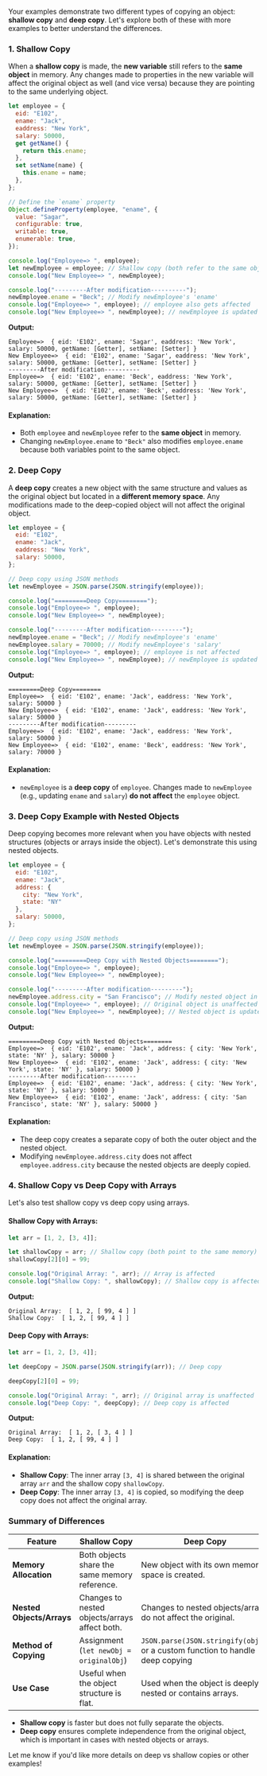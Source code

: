 Your examples demonstrate two different types of copying an object: **shallow copy** and **deep copy**. Let's explore both of these with more examples to better understand the differences.

### 1. **Shallow Copy**

When a **shallow copy** is made, the **new variable** still refers to the **same object** in memory. Any changes made to properties in the new variable will affect the original object as well (and vice versa) because they are pointing to the same underlying object.

```javascript
let employee = {
  eid: "E102",
  ename: "Jack",
  eaddress: "New York",
  salary: 50000,
  get getName() {
    return this.ename;
  },
  set setName(name) {
    this.ename = name;
  },
};

// Define the `ename` property
Object.defineProperty(employee, "ename", {
  value: "Sagar",
  configurable: true,
  writable: true,
  enumerable: true,
});

console.log("Employee=> ", employee);
let newEmployee = employee; // Shallow copy (both refer to the same object)
console.log("New Employee=> ", newEmployee);

console.log("---------After modification----------");
newEmployee.ename = "Beck"; // Modify newEmployee's 'ename'
console.log("Employee=> ", employee); // employee also gets affected
console.log("New Employee=> ", newEmployee); // newEmployee is updated as well
```

**Output:**
```
Employee=>  { eid: 'E102', ename: 'Sagar', eaddress: 'New York', salary: 50000, getName: [Getter], setName: [Setter] }
New Employee=>  { eid: 'E102', ename: 'Sagar', eaddress: 'New York', salary: 50000, getName: [Getter], setName: [Setter] }
---------After modification----------
Employee=>  { eid: 'E102', ename: 'Beck', eaddress: 'New York', salary: 50000, getName: [Getter], setName: [Setter] }
New Employee=>  { eid: 'E102', ename: 'Beck', eaddress: 'New York', salary: 50000, getName: [Getter], setName: [Setter] }
```

#### Explanation:
- Both `employee` and `newEmployee` refer to the **same object** in memory.
- Changing `newEmployee.ename` to `"Beck"` also modifies `employee.ename` because both variables point to the same object.

### 2. **Deep Copy**

A **deep copy** creates a new object with the same structure and values as the original object but located in a **different memory space**. Any modifications made to the deep-copied object will not affect the original object.

```javascript
let employee = {
  eid: "E102",
  ename: "Jack",
  eaddress: "New York",
  salary: 50000,
};

// Deep copy using JSON methods
let newEmployee = JSON.parse(JSON.stringify(employee));

console.log("=========Deep Copy========");
console.log("Employee=> ", employee);
console.log("New Employee=> ", newEmployee);

console.log("---------After modification---------");
newEmployee.ename = "Beck"; // Modify newEmployee's 'ename'
newEmployee.salary = 70000; // Modify newEmployee's 'salary'
console.log("Employee=> ", employee); // employee is not affected
console.log("New Employee=> ", newEmployee); // newEmployee is updated
```

**Output:**
```
=========Deep Copy========
Employee=>  { eid: 'E102', ename: 'Jack', eaddress: 'New York', salary: 50000 }
New Employee=>  { eid: 'E102', ename: 'Jack', eaddress: 'New York', salary: 50000 }
---------After modification---------
Employee=>  { eid: 'E102', ename: 'Jack', eaddress: 'New York', salary: 50000 }
New Employee=>  { eid: 'E102', ename: 'Beck', eaddress: 'New York', salary: 70000 }
```

#### Explanation:
- `newEmployee` is a **deep copy** of `employee`. Changes made to `newEmployee` (e.g., updating `ename` and `salary`) **do not affect** the `employee` object.

### 3. **Deep Copy Example with Nested Objects**

Deep copying becomes more relevant when you have objects with nested structures (objects or arrays inside the object). Let's demonstrate this using nested objects.

```javascript
let employee = {
  eid: "E102",
  ename: "Jack",
  address: {
    city: "New York",
    state: "NY"
  },
  salary: 50000,
};

// Deep copy using JSON methods
let newEmployee = JSON.parse(JSON.stringify(employee));

console.log("=========Deep Copy with Nested Objects========");
console.log("Employee=> ", employee);
console.log("New Employee=> ", newEmployee);

console.log("---------After modification---------");
newEmployee.address.city = "San Francisco"; // Modify nested object in newEmployee
console.log("Employee=> ", employee); // Original object is unaffected
console.log("New Employee=> ", newEmployee); // Nested object is updated in newEmployee
```

**Output:**
```
=========Deep Copy with Nested Objects========
Employee=>  { eid: 'E102', ename: 'Jack', address: { city: 'New York', state: 'NY' }, salary: 50000 }
New Employee=>  { eid: 'E102', ename: 'Jack', address: { city: 'New York', state: 'NY' }, salary: 50000 }
---------After modification---------
Employee=>  { eid: 'E102', ename: 'Jack', address: { city: 'New York', state: 'NY' }, salary: 50000 }
New Employee=>  { eid: 'E102', ename: 'Jack', address: { city: 'San Francisco', state: 'NY' }, salary: 50000 }
```

#### Explanation:
- The deep copy creates a separate copy of both the outer object and the nested object.
- Modifying `newEmployee.address.city` does not affect `employee.address.city` because the nested objects are deeply copied.

### 4. **Shallow Copy vs Deep Copy with Arrays**

Let's also test shallow copy vs deep copy using arrays.

#### Shallow Copy with Arrays:

```javascript
let arr = [1, 2, [3, 4]];

let shallowCopy = arr; // Shallow copy (both point to the same memory)
shallowCopy[2][0] = 99;

console.log("Original Array: ", arr); // Array is affected
console.log("Shallow Copy: ", shallowCopy); // Shallow copy is affected
```

**Output:**
```
Original Array:  [ 1, 2, [ 99, 4 ] ]
Shallow Copy:  [ 1, 2, [ 99, 4 ] ]
```

#### Deep Copy with Arrays:

```javascript
let arr = [1, 2, [3, 4]];

let deepCopy = JSON.parse(JSON.stringify(arr)); // Deep copy

deepCopy[2][0] = 99;

console.log("Original Array: ", arr); // Original array is unaffected
console.log("Deep Copy: ", deepCopy); // Deep copy is affected
```

**Output:**
```
Original Array:  [ 1, 2, [ 3, 4 ] ]
Deep Copy:  [ 1, 2, [ 99, 4 ] ]
```

#### Explanation:
- **Shallow Copy**: The inner array `[3, 4]` is shared between the original array `arr` and the shallow copy `shallowCopy`.
- **Deep Copy**: The inner array `[3, 4]` is copied, so modifying the deep copy does not affect the original array.

### Summary of Differences

| **Feature**                 | **Shallow Copy**                               | **Deep Copy**                                  |
|-----------------------------|------------------------------------------------|------------------------------------------------|
| **Memory Allocation**        | Both objects share the same memory reference.  | New object with its own memory space is created. |
| **Nested Objects/Arrays**    | Changes to nested objects/arrays affect both.  | Changes to nested objects/arrays do not affect the original. |
| **Method of Copying**        | Assignment (`let newObj = originalObj`)        | `JSON.parse(JSON.stringify(obj))`, or a custom function to handle deep copying |
| **Use Case**                 | Useful when the object structure is flat.      | Used when the object is deeply nested or contains arrays. |

- **Shallow copy** is faster but does not fully separate the objects.
- **Deep copy** ensures complete independence from the original object, which is important in cases with nested objects or arrays.

Let me know if you'd like more details on deep vs shallow copies or other examples!